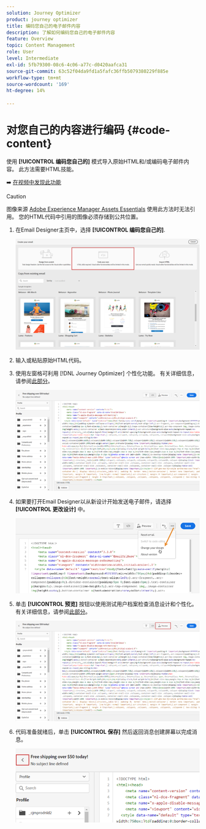 ```yaml
---
solution: Journey Optimizer
product: journey optimizer
title: 编码您自己的电子邮件内容
description: 了解如何编码您自己的电子邮件内容
feature: Overview
topic: Content Management
role: User
level: Intermediate
exl-id: 5fb79300-08c6-4c06-a77c-d0420aafca31
source-git-commit: 63c52f04da9fd1a5fafc36ffb5079380229f885e
workflow-type: tm+mt
source-wordcount: '169'
ht-degree: 14%

---
```


# 对您自己的内容进行编码 {#code-content}

使用 **[!UICONTROL 编码您自己的]** 模式导入原始HTML和/或编码电子邮件内容。 此方法需要HTML技能。

➡️ [在视频中发现此功能](#video)

>[!CAUTION]
>
> 图像来源 [Adobe Experience Manager Assets Essentials](assets-essentials.md) 使用此方法时无法引用。 您的HTML代码中引用的图像必须存储到公共位置。

1. 在Email Designer主页中，选择 **[!UICONTROL 编码您自己的]**.

   ![](assets/code-your-own.png)

1. 输入或粘贴原始HTML代码。

1. 使用左窗格可利用 [!DNL Journey Optimizer] 个性化功能。 有关详细信息，请参阅[此部分](../personalization/personalize.md)。

   ![](assets/code-editor.png)

1. 如果要打开Email Designer以从新设计开始发送电子邮件，请选择 **[!UICONTROL 更改设计]** 中。

   ![](assets/code-editor-change-design.png)

1. 单击 **[!UICONTROL 预览]** 按钮以使用测试用户档案检查消息设计和个性化。 有关详细信息，请参阅[此部分](preview.md)。

   ![](assets/code-editor-preview.png)

1. 代码准备就绪后，单击 **[!UICONTROL 保存]** 然后返回消息创建屏幕以完成消息。

   ![](assets/code-editor-save.png)
